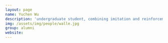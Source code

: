 ```yaml
---
layout: page
name: Yuchen Wu
description: 'undergraduate student, combining imitation and reinforcement learning. <strong>next: UTIAS</strong>' 
img: /assets/img/people/walle.jpg
group: alumni
website: 
---
```


